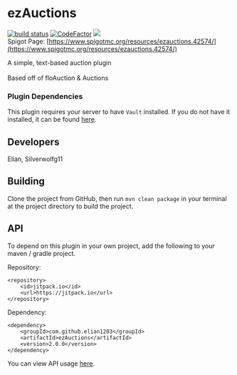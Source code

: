 # ezAuctions
[![build status](https://github.com/elian1203/ezAuctions/actions/workflows/build.yml/badge.svg)](https://github.com/elian1203/ezAuctions/actions/workflows/build.yml)
[![CodeFactor](https://www.codefactor.io/repository/github/elian1203/ezauctions/badge/develop)](https://www.codefactor.io/repository/github/elian1203/ezauctions/overview/develop)
[![](https://jitpack.io/v/elian1203/ezauctions.svg)](https://jitpack.io/#elian1203/ezauctions)  
Spigot Page: [https://www.spigotmc.org/resources/ezauctions.42574/](https://www.spigotmc.org/resources/ezauctions.42574/)

A simple, text-based auction plugin <br> <br>
Based off of floAuction & Auctions <br>

### Plugin Dependencies
This plugin requires your server to have `Vault` installed. If you do not have it installed, it can be found 
[here](https://www.spigotmc.org/resources/vault.34315/).

## Developers
Elian, Silverwolfg11

## Building
Clone the project from GitHub, then run `mvn clean package` in your terminal at the project directory to build the project.

## API
To depend on this plugin in your own project, add the following to your maven / gradle project.

Repository:
```
<repository>
    <id>jitpack.io</id>
    <url>https://jitpack.io</url>
</repository>
```
Dependency:
```
<dependency>
    <groupId>com.github.elian1203</groupId>
    <artifactId>ezAuctions</artifactId>
    <version>2.0.0</version>
</dependency>
```
You can view API usage [here](https://github.com/elian1203/ezAuctions/wiki/api).
